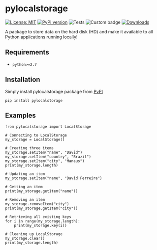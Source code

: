 # pylocalstorage

[![License: MIT](https://img.shields.io/badge/License-MIT-yellow.svg)](https://github.com/ferreirad08/pylocalstorage/blob/main/LICENSE)
[![PyPI version](https://badge.fury.io/py/pylocalstorage.svg)](https://badge.fury.io/py/pylocalstorage)
![Tests](https://github.com/ferreirad08/pylocalstorage/actions/workflows/tests.yml/badge.svg)
![Custom badge](https://img.shields.io/endpoint?url=https%3A%2F%2Fjsonblob.com%2Fapi%2FjsonBlob%2F1002315458195767296)
[![Downloads](https://pepy.tech/badge/pylocalstorage/month)](https://pepy.tech/project/pylocalstorage)

A package to store data on the hard disk (HD) and make it available to all Python applications running locally!

## Requirements
* `python>=2.7`

## Installation

Simply install pylocalstorage package from [PyPI](https://pypi.org/project/pylocalstorage/)

    pip install pylocalstorage

## Examples

    from pylocalstorage import LocalStorage

    # Connecting to LocalStorage
    my_storage = LocalStorage()

    # Creating three items
    my_storage.setItem("name", "David")
    my_storage.setItem("country", "Brazil")
    my_storage.setItem("city", "Manaus")
    print(my_storage.length)

    # Updating an item
    my_storage.setItem("name", "David Ferreira")

    # Getting an item
    print(my_storage.getItem("name"))

    # Removing an item
    my_storage.removeItem("city")
    print(my_storage.getItem("city"))

    # Retrieving all existing keys
    for i in range(my_storage.length):
        print(my_storage.key(i))

    # Cleaning up LocalStorage
    my_storage.clear()
    print(my_storage.length)
